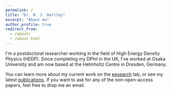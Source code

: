 ```yaml
---
permalink: /
title: "Dr. N. J. Hartley"
excerpt: "About me"
author_profile: true
redirect_from: 
  - /about/
  - /about.html
---
```


I'm a postdoctoral researcher working in the field of High Energy Density Physics (HEDP). Since completing my DPhil in the UK, I've worked at Osaka University and am now based at the Helmholtz Centre in Dresden, Germany.

You can learn more about my current work on the [eesearch](https://njhartley.github.io/research/) tab, or see my latest [publications](https://njhartley.github.io/publications/). If you want to ask for any of the non-open-access papers, feel free to drop me an email.
